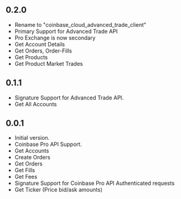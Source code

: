 ## 0.2.0

- Rename to "coinbase_cloud_advanced_trade_client"
- Primary Support for Advanced Trade API
- Pro Exchange is now secondary
- Get Account Details
- Get Orders, Order-Fills
- Get Products
- Get Product Market Trades

## 0.1.1

- Signature Support for Advanced Trade API.
- Get All Accounts

## 0.0.1

- Initial version.
- Coinbase Pro API Support.
- Get Accounts
- Create Orders
- Get Orders
- Get Fills
- Get Fees
- Signature Support for Coinbase Pro API Authenticated requests
- Get Ticker (Price bid/ask amounts)

